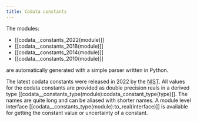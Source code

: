 ```yaml
---
title: Codata constants
---
```


The modules: 

* [[codata__constants_2022(module)]] 
* [[codata__constants_2018(module)]] 
* [[codata__constants_2014(module)]] 
* [[codata__constants_2010(module)]] 

are automatically generated with a simple parser written in Python.

The latest codata constants were released in 2022 by the [NIST](http://physics.nist.gov/constants).
All values for the codata constants are provided as double precision reals in a derived type
[[codata__constants_type(module):codata_constant_type(type)]].
The names are quite long and can be aliased with shorter names.
A module level interface [[codata__constants_type(module):to_real(interface)]] is 
available for getting the constant value or uncertainty of a constant. 

